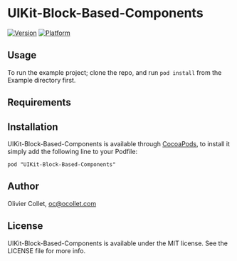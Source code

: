 # UIKit-Block-Based-Components

[![Version](http://cocoapod-badges.herokuapp.com/v/UIKit-Block-Based-Components/badge.png)](http://cocoadocs.org/docsets/UIKit-Block-Based-Components)
[![Platform](http://cocoapod-badges.herokuapp.com/p/UIKit-Block-Based-Components/badge.png)](http://cocoadocs.org/docsets/UIKit-Block-Based-Components)

## Usage

To run the example project; clone the repo, and run `pod install` from the Example directory first.

## Requirements

## Installation

UIKit-Block-Based-Components is available through [CocoaPods](http://cocoapods.org), to install
it simply add the following line to your Podfile:

    pod "UIKit-Block-Based-Components"

## Author

Olivier Collet, oc@ocollet.com

## License

UIKit-Block-Based-Components is available under the MIT license. See the LICENSE file for more info.


